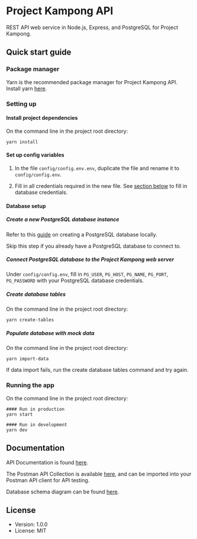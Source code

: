 # Project Kampong API

REST API web service in Node.js, Express, and PostgreSQL for Project Kampong.

## Quick start guide

### Package manager

Yarn is the recommended package manager for Project Kampong API. Install yarn [here](https://classic.yarnpkg.com/en/docs/install/).

### Setting up

#### Install project dependencies

On the command line in the project root directory:

```
yarn install
```

#### Set up config variables

1. In the file `config/config.env.env`, duplicate the file and rename it to `config/config.env`.

2. Fill in all credentials required in the new file. See [section below](#database-setup) to fill in database credentials.

#### Database setup

##### Create a new PostgreSQL database instance

Refer to this [guide](https://www.postgresql.org/docs/current/tutorial-start.html) on creating a PostgreSQL database locally.

Skip this step if you already have a PostgreSQL database to connect to.

##### Connect PostgreSQL database to the Project Kampong web server

Under `config/config.env`, fill in `PG_USER`, `PG_HOST`, `PG_NAME`, `PG_PORT`, `PG_PASSWORD` with your PostgreSQL database credentials.

##### Create database tables

On the command line in the project root directory:

```
yarn create-tables
```

##### Populate database with mock data

On the command line in the project root directory:

```
yarn import-data
```

If data import fails, run the create database tables command and try again.

### Running the app

On the command line in the project root directory:

```
#### Run in production
yarn start

#### Run in development
yarn dev
```

## Documentation

API Documentation is found [here](https://kampong.app/api-docs).

The Postman API Collection is available [here](https://github.com/Project-Kampong/kampong-backend/blob/master/public/index.html), and can be imported into your Postman API client for API testing.

Database schema diagram can be found [here](https://github.com/Project-Kampong/kampong-backend/blob/master/public/kampong-er-diagram.png).

## License

-   Version: 1.0.0
-   License: MIT
